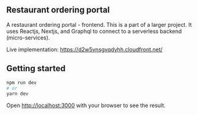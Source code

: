 ## Restaurant ordering portal

A restaurant ordering portal - frontend. This is a part of a larger project. It uses Reactjs, Nextjs, and Graphql to connect to a serverless backend (micro-services).

Live implementation: https://d2w5vnsgvqdyhh.cloudfront.net/

## Getting started

```bash
npm run dev
# or
yarn dev
```

Open [http://localhost:3000](http://localhost:3000) with your browser to see the result.
